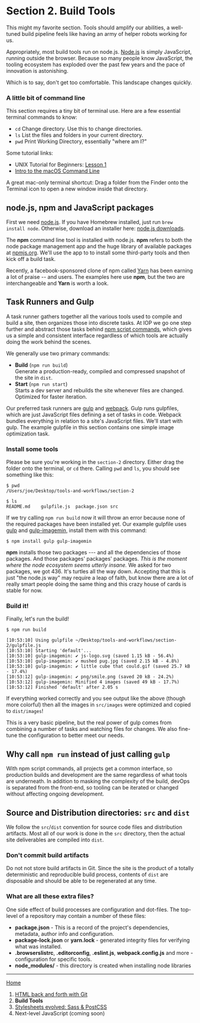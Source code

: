 # Section 2. Build Tools

This might my favorite section. Tools should amplify our abilities, a well-tuned build pipeline feels like having an army of helper robots working for us.

Appropriately, most build tools run on node.js. [Node.js][] is simply JavaScript, running outside the browser. Because so many people know JavaScript, the tooling ecosystem has exploded over the past few years and the pace of innovation is astonishing.

Which is to say, don't get too comfortable. This landscape changes quickly.

### A little bit of command line

This section requires a tiny bit of terminal use. Here are a few essential terminal commands to know:

- `cd` Change directory. Use this to change directories.
- `ls` List the files and folders in your current directory.
- `pwd` Print Working Directory, essentially "where am I?"

Some tutorial links:

- UNIX Tutorial for Beginners: [Lesson 1](https://w3.cs.jmu.edu/spragunr/CS139_S16/activities/unix_tutorial/unix1.html)
- [Intro to the macOS Command Line](http://blog.teamtreehouse.com/introduction-to-the-mac-os-x-command-line)

A great mac-only terminal shortcut: Drag a folder from the Finder onto the Terminal icon to open a new window inside that directory.

## node.js, npm and JavaScript packages

First we need [node.js][node.js]. If you have Homebrew installed, just run `brew install node`. Otherwise, download an installer here: [node.js downloads](https://nodejs.org/en/download/).

The **npm** command line tool is installed with node.js. **npm** refers to both the node package management app and the huge library of available packages at [npmjs.org](https://www.npmjs.com/). We'll use the app to to install some third-party tools and then kick off a build task.

Recently, a facebook-sponsored clone of npm called [Yarn](https://yarnpkg.com/) has been earning a lot of praise -- and users. The examples here use **npm**, but the two are interchangeable and **Yarn** is worth a look.

## Task Runners and Gulp

A task runner gathers together all the various tools used to compile and build a site, then organizes those into discrete tasks. At IOP we go one step further and abstract those tasks behind [npm script commands](https://docs.npmjs.com/misc/scripts), which gives us a simple and consistent interface regardless of which tools are actually doing the work behind the scenes.

We generally use two primary commands:

- **Build** (`npm run build`)<br>
  Generate a production-ready, compiled and compressed snapshot of the site in `dist`.
- **Start** (`npm run start`)<br>
  Starts a dev server and rebuilds the site whenever files are changed. Optimized for faster iteration.

Our preferred task runners are [gulp][] and [webpack][]. Gulp runs gulpfiles, which are just JavaScript files defining a set of tasks in code. Webpack bundles everything in relation to a site's JavaScript files. We'll start with gulp. The example gulpfile in this section contains one simple image optimization task.

### Install some tools

Please be sure you're working in the `section-2` directory. Either drag the folder onto the terminal, or `cd` there. Calling `pwd` and `ls`, you should see something like this:

```
$ pwd
/Users/joe/Desktop/tools-and-workflows/section-2

$ ls
README.md    gulpfile.js  package.json src
```

If we try calling `npm run build` now it will throw an error because none of the required packages have been installed yet. Our example gulpfile uses [gulp][] and [gulp-imagemin][], install them with this command:

```
$ npm install gulp gulp-imagemin
```

**npm** installs those two packages --- and all the dependencies of those packages. And those packages' packages' packages. _This is the moment where the node ecosystem seems utterly insane._ We asked for two packages, we got 436. It's turtles all the way down. Accepting that this is just "the node.js way" may require a leap of faith, but know there are a lot of really smart people doing the same thing and this crazy house of cards is stable for now.

### Build it!

Finally, let's run the build!

```
$ npm run build

[10:53:10] Using gulpfile ~/Desktop/tools-and-workflows/section-2/gulpfile.js
[10:53:10] Starting 'default'...
[10:53:10] gulp-imagemin: ✔ js-logo.svg (saved 1.15 kB - 56.4%)
[10:53:10] gulp-imagemin: ✔ mushed pug.jpg (saved 2.15 kB - 4.8%)
[10:53:10] gulp-imagemin: ✔ little cube that could.gif (saved 25.7 kB - 17.4%)
[10:53:12] gulp-imagemin: ✔ png/smile.png (saved 20 kB - 24.2%)
[10:53:12] gulp-imagemin: Minified 4 images (saved 49 kB - 17.7%)
[10:53:12] Finished 'default' after 2.05 s
```

If everything worked correctly and you see output like the above (though more colorful) then all the images in `src/images` were optimized and copied to `dist/images`!

This is a very basic pipeline, but the real power of gulp comes from combining a number of tasks and watching files for changes. We also fine-tune the configuration to better meet our needs.

## Why call `npm run` instead of just calling `gulp`

With npm script commands, all projects get a common interface, so production builds and development are the same regardless of what tools are underneath. In addition to masking the complexity of the build, devOps is separated from the front-end, so tooling can be iterated or changed without affecting ongoing development.

## Source and Distribution directories: `src` and `dist`

We follow the `src`/`dist` convention for source code files and distribution artifacts. Most all of our work is done in the `src` directory, then the actual site deliverables are compiled into `dist`.

### Don't commit build artifacts

Do not not store build artifacts in Git. Since the site is the product of a totally deterministic and reproducible build process, contents of `dist` are disposable and should be able to be regenerated at any time.

### What are all these extra files?

One side effect of build processes are configuration and dot-files. The top-level of a repository may contain a number of these files:

- **package.json** - This is a record of the project's dependencies, metadata, author info and configuration.
- **package-lock.json** or **yarn.lock** - generated integrity files for verifying what was installed.
- **.browserslistrc**, **.editorconfig**, **.eslint.js**, **webpack.config.js** and more - configuration for specific tools.
- **node_modules/** - this directory is created when installing node libraries

---

[Home](../)

1.  [HTML back and forth with Git](../section-1)
2.  **Build Tools**
3.  [Stylesheets evolved: Sass & PostCSS](../section-3)
4.  Next-level JavaScript (coming soon)

[node.js]: https://nodejs.org/en/
[gulp]: https://gulpjs.com/
[webpack]: https://webpack.js.org/
[gulp-imagemin]: https://www.npmjs.com/package/gulp-imagemin
